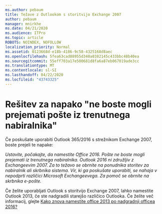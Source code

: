 ```yaml
---
ms.author: pebaum
title: Težave z Outlookom s storitvijo Exchange 2007
author: pebaum
manager: mnirkhe
ms.date: 04/21/2020
ms.audience: ITPro
ms.topic: article
ROBOTS: NOINDEX, NOFOLLOW
localization_priority: Normal
ms.assetid: 0123668d-e18b-4186-9c58-4325168d8aec
ms.openlocfilehash: 5fea63cad08955d340a0382145c433bbc48b40ea
ms.sourcegitcommit: 55eff703a17e500681d8fa6a87eb067019ade3cc
ms.translationtype: MT
ms.contentlocale: sl-SI
ms.lasthandoff: 04/22/2020
ms.locfileid: "43743325"
---
```

# <a name="solution-for-error-you-wont-be-able-to-receive-mail-from-a-current-mailbox"></a>Rešitev za napako "ne boste mogli prejemati pošte iz trenutnega nabiralnika"
Če poskušate uporabiti Outlook 365/2016 s strežnikom Exchange 2007, boste prejeli te napake:

*Ustavite, počakajte, da namestite Office 2016. Pošte ne boste mogli prejemati iz trenutnega nabiralnika. Outlook 2016 ni združljiv z Exchangeevim 2007. Za to težavo se obrnite na ponudnika storitev za nabiralnik ali skrbnika sistema. Vir, ki ga poskušate uporabiti, se nahaja v nepodprti različici Microsoft Exchangeevega. Za pomoč se obrnite na skrbnika e-pošte.*

Če želite uporabljati Outlook s storitvijo Exchange 2007, lahko namestite Outlook 2013, če ste nadgradili starejšo različico Outlooka. Če želite več informacij, glejte [Kako znova namestite office 2013 po nadgradnji officea 2016?](https://support.office.com/article/a6ca92f4-cbb4-4609-9fdb-f8d3dd6812f3)